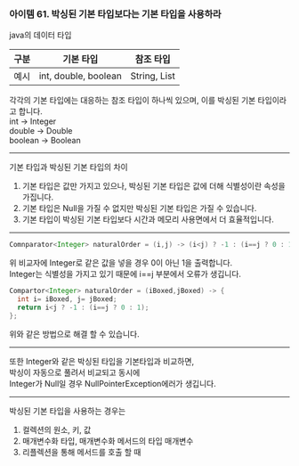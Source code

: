 ### 아이템 61. 박싱된 기본 타입보다는 기본 타입을 사용하라

java의 데이터 타입

|구분|기본 타입|참조 타입|
|----|----|----|
|예시|int, double, boolean|String, List|

각각의 기본 타입에는 대응하는 참조 타입이 하나씩 있으며, 이를 박싱된 기본 타입이라고 합니다.  
int -> Integer  
double -> Double  
boolean -> Boolean  

---
기본 타입과 박싱된 기본 타입의 차이  
1. 기본 타입은 값만 가지고 있으나, 박싱된 기본 타입은 값에 더해 식별성이란 속성을 가집니다.
2. 기본 타입은 Null을 가질 수 없지만 박싱된 기본 타입은 가질 수 있습니다.  
3. 기본 타입이 박싱된 기본 타입보다 시간과 메모리 사용면에서 더  효율적입니다.  

---

```java
Comnparator<Integer> naturalOrder = (i,j) -> (i<j) ? -1 : (i==j ? 0 : 1);
```
위 비교자에 Integer로 같은 값을 넣을 경우 0이 아닌 1을 출력합니다.  
Integer는 식별성을 가지고 있기 때문에 i==j 부분에서 오류가 생깁니다.  

```java
Compartor<Integer> naturalOrder = (iBoxed,jBoxed) -> {
  int i= iBoxed, j= jBoxed;
  return i<j ? -1 : (i==j ? 0 : 1);
};
```
위와 같은 방법으로 해결 할 수 있습니다.  

---
또한 Integer와 같은 박싱된 타입을 기본타입과 비교하면,  
박싱이 자동으로 풀려서 비교되고 동시에  
Integer가 Null일 경우 NullPointerException에러가 생깁니다.  

---
박싱된 기본 타입을 사용하는 경우는  
1. 컬렉션의 원소, 키, 값  
2. 매개변수화 타입, 매개변수화 메서드의 타입 매개변수  
3. 리플렉션을 통해 메서드를 호출 할 때
